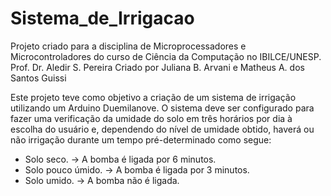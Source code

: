 # Sistema_de_Irrigacao
Projeto criado para a disciplina de Microprocessadores e Microcontroladores do curso de Ciência da Computação no IBILCE/UNESP.
Prof. Dr. Aledir S. Pereira
Criado por Juliana B. Arvani e Matheus A. dos Santos Guissi 

Este projeto teve como objetivo a criação de um sistema de irrigação utilizando um Arduino Duemilanove. O sistema deve ser configurado para fazer uma verificação da umidade do solo em três horários por dia à escolha do usuário e, dependendo do nível de umidade obtido, haverá ou não irrigação durante um tempo pré-determinado como segue:
- Solo seco. -> A bomba é ligada por 6 minutos.
- Solo pouco úmido. -> A bomba é ligada por 3 minutos.
- Solo umido. -> A bomba não é ligada.
